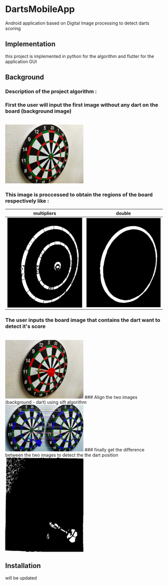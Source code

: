 # DartsMobileApp
Android application based on Digital Image processing to detect darts scoring 

## Implementation
this project is implemented in python for the algorithm and flutter for the application GUI

## Background 
### Description of the project algorithm :
### First the user will input the first image without any dart on the board (background image)
<br>
<img src="test_images/dartBoard1.jpg" width="250">

### This image is proccessed to obtain the regions of the board respectively like : 
|multipliers |double       |
|------------|-------------|
|<img src="debug_images/multipliers regions.jpg" width="250">|<img src="debug_images/double regions.jpg" width="250">|
### The user inputs the board image that contains the dart want to detect it's score 
<br>
<img src="test_images/dart11.jpg" width="250">
### Align the two images (background - dart) using sift algorithm 
<br>
<img src="debug_images/matches.jpg" width="250">
### finally get the difference between the two images to detect the the dart position 
<br>
<img src="debug_images/diff image.jpg" width="250">












## Installation
will be updated 








